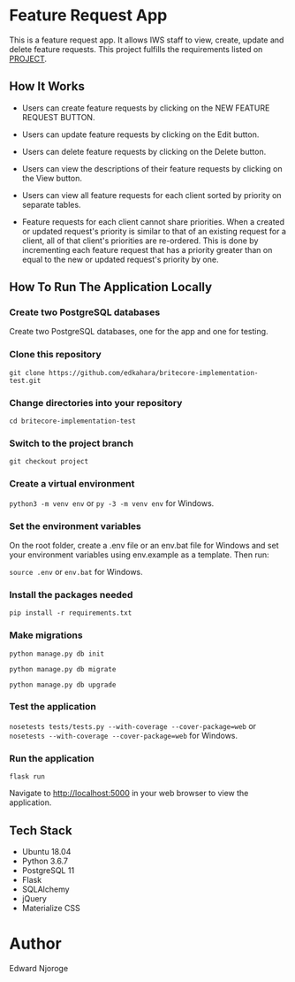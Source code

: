 # Feature Request App

This is a feature request app. It allows IWS staff to view, create, update and delete feature requests. This project fulfills the
requirements listed on [PROJECT](https://github.com/edkahara/britecore-implementation-test/blob/master/PROJECT.md).

## How It Works

* Users can create feature requests by clicking on the NEW FEATURE REQUEST BUTTON.

* Users can update feature requests by clicking on the Edit button.

* Users can delete feature requests by clicking on the Delete button.

* Users can view the descriptions of their feature requests by clicking on the View button.

* Users can view all feature requests for each client sorted by priority on separate tables.

* Feature requests for each client cannot share priorities. When a created or updated request's priority is similar to that of an existing
request for a client, all of that client's priorities are re-ordered. This is done by incrementing each feature request that has a priority
greater than on equal to the new or updated request's priority by one.

## How To Run The Application Locally

### Create two PostgreSQL databases

  Create two PostgreSQL databases, one for the app and one for testing.

### Clone this repository

  `git clone https://github.com/edkahara/britecore-implementation-test.git`

### Change directories into your repository

  `cd britecore-implementation-test`

### Switch to the project branch

  `git checkout project`

### Create a virtual environment

  `python3 -m venv env` or `py -3 -m venv env` for Windows.

### Set the environment variables

  On the root folder, create a .env file or an env.bat file for Windows and set your environment variables using env.example as a template. Then run:

  `source .env` or `env.bat` for Windows.

### Install the packages needed

  `pip install -r requirements.txt`

### Make migrations

  `python manage.py db init`

  `python manage.py db migrate`

  `python manage.py db upgrade`

### Test the application

  `nosetests tests/tests.py --with-coverage --cover-package=web` or `nosetests --with-coverage --cover-package=web` for Windows.

### Run the application

  `flask run`

  Navigate to <http://localhost:5000> in your web browser to view the application.

## Tech Stack

* Ubuntu 18.04
* Python 3.6.7
* PostgreSQL 11
* Flask
* SQLAlchemy
* jQuery
* Materialize CSS

# Author

Edward Njoroge
